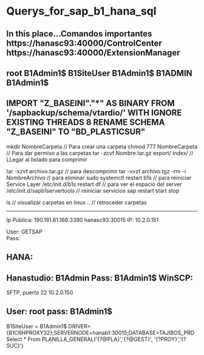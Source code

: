 # Querys_for_sap_b1_hana_sql
In this place...Comandos importantes
https://hanasc93:40000/ControlCenter
https://hanasc93:40000/ExtensionManager
------------------------------------------------------------------------------------------------------
root 		B1Admin1$
B1SiteUser	B1Admin1$
B1ADMIN		B1Admin1$
------------------------------------------------------------------------------------------------------
IMPORT "Z_BASEINI"."*" AS BINARY FROM
'/sapbackup/schema/vtardio/' WITH IGNORE EXISTING THREADS 8
RENAME SCHEMA "Z_BASEINI" TO "BD_PLASTICSUR"
-------------------------------------------------------------------------------------------------------
mkdir NombreCarpeta			// Para crear una carpeta
chmod 777 NombreCarpeta			// Para dar permiso a las carpetas
tar -zcvf Nombre.tar.gz export/ index/  // LLegar al listado  para comprimir 

tar -xzvf archivo.tar.gz    		// para descomprimir
tar -xvzf archivo.tgz
-rm -r NombreArchivo			// para eliminar
sudo systemctl restart b1s		// para reiniciar Service Layer
/etc/init.d/b1s restart
df					// para ver el espacio del server
/etc/init.d/sapb1servertools            // reiniciar servicios sap restart start stop

ls					// visualizar carpetas en linux
..					// retroceder carpetas

-------------------------------------------------------------------------------------------------------
Ip Pública: 190.181.61.166:3390
    hanasc93:30015
IP:  10.2.0.151

User: GETSAP\
Pass:

HANA:
------
Hanastudio: B1Admin
Pass: B1Admin1$
WinSCP:
------
SFTP, puerto 22
10.2.0.150

User: root
pass: B1Admin1$
----------------------
B1SiteUser = B1Admin1$
DRIVER={B1CRHPROXY32};SERVERNODE=hanab1:30015;DATABASE=TAJIBOS_PRD
Select * From PLANILLA_GENERAL('{?@PLA}','{?@GEST}', '{?PROY}','{?SUC}')
